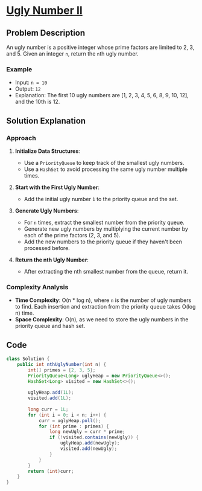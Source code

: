 # [Ugly Number II](https://leetcode.com/problems/ugly-number-ii/?envType=daily-question&envId=2024-08-18)

## Problem Description
An ugly number is a positive integer whose prime factors are limited to 2, 3, and 5. Given an integer `n`, return the `n`th ugly number.

### Example
- Input: `n = 10`
- Output: `12`
- Explanation: The first 10 ugly numbers are [1, 2, 3, 4, 5, 6, 8, 9, 10, 12], and the 10th is 12.

## Solution Explanation

### Approach
1. **Initialize Data Structures**:
   - Use a `PriorityQueue` to keep track of the smallest ugly numbers.
   - Use a `HashSet` to avoid processing the same ugly number multiple times.

2. **Start with the First Ugly Number**:
   - Add the initial ugly number `1` to the priority queue and the set.

3. **Generate Ugly Numbers**:
   - For `n` times, extract the smallest number from the priority queue.
   - Generate new ugly numbers by multiplying the current number by each of the prime factors (2, 3, and 5).
   - Add the new numbers to the priority queue if they haven't been processed before.

4. **Return the nth Ugly Number**:
   - After extracting the nth smallest number from the queue, return it.

### Complexity Analysis
- **Time Complexity**: O(n * log n), where `n` is the number of ugly numbers to find. Each insertion and extraction from the priority queue takes O(log n) time.
- **Space Complexity**: O(n), as we need to store the ugly numbers in the priority queue and hash set.

## Code
```java
class Solution {
    public int nthUglyNumber(int n) {
        int[] primes = {2, 3, 5};
        PriorityQueue<Long> uglyHeap = new PriorityQueue<>();
        HashSet<Long> visited = new HashSet<>();
        
        uglyHeap.add(1L);
        visited.add(1L);
        
        long curr = 1L;
        for (int i = 0; i < n; i++) {
            curr = uglyHeap.poll();
            for (int prime : primes) {
                long newUgly = curr * prime;
                if (!visited.contains(newUgly)) {
                    uglyHeap.add(newUgly);
                    visited.add(newUgly);
                }
            }
        }
        return (int)curr;
    }
}
